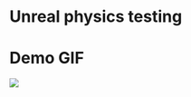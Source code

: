 # Unreal physics testing

# Demo GIF
![](https://github.com/GBaath/FPTest/blob/main/unrealphysics.gif)
